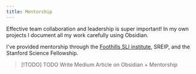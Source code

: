 ```yaml
---
title: Mentorship
---
```


Effective team collaboration and leadership is super important! In my own projects I document all my work carefully using Obsidian. 

I've provided mentorship through the [Foothills SLI institute](https://www.losaltosonline.com/schools/science-learning-institute-offers-internships-with-pathway-to-stem/article_8056c754-b564-11ec-ad82-4b544bbeb2ef.html), SREIP, and the Stanford Science Fellowship. 


> [!TODO] TODO
>  Write Medium Article on Obsidian + Mentorship

